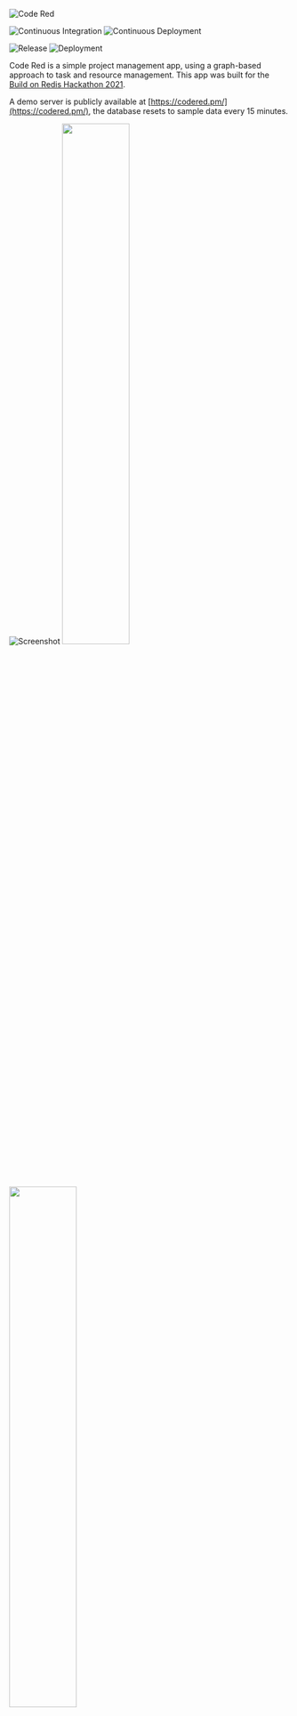 ![Code Red](https://github.com/floriandejonckheere/code-red/raw/master/logo.png)

![Continuous Integration](https://github.com/floriandejonckheere/code-red/workflows/Continuous%20Integration/badge.svg)
![Continuous Deployment](https://github.com/floriandejonckheere/code-red/workflows/Continuous%20Deployment/badge.svg)

![Release](https://img.shields.io/github/v/release/floriandejonckheere/code-red?label=Latest%20release)
![Deployment](https://img.shields.io/github/deployments/floriandejonckheere/code-red/production?label=Deployment)

Code Red is a simple project management app, using a graph-based approach to task and resource management.
This app was built for the [Build on Redis Hackathon 2021](https://hackathons.redislabs.com/hackathons/build-on-redis-hackathon).

A demo server is publicly available at [https://codered.pm/](https://codered.pm/), the database resets to sample data every 15 minutes.

![Screenshot](https://github.com/floriandejonckheere/code-red/raw/master/screenshot0.png)
<a href="https://github.com/floriandejonckheere/code-red/raw/master/screenshot1.png"><img src="https://github.com/floriandejonckheere/code-red/raw/master/screenshot1.png" width="49%" height="auto"></a>
<a href="https://github.com/floriandejonckheere/code-red/raw/master/screenshot2.png"><img src="https://github.com/floriandejonckheere/code-red/raw/master/screenshot2.png" width="49%" height="auto"></a>

## What it does

Code Red is a simple app that allows you to manage and visualize your heavily interdependent project using a directed graph.

A project consists of a single graph, containing many tasks.
A task can be an idea, goal, epic, feature, simple task or bug.
It has a status as well: to do, in progress, in review or done.

Tasks can be linked to each other using a generic link (related to), or a specific relationship (blocked by, child of).

## How it works

![Architecture](https://github.com/floriandejonckheere/code-red/raw/master/architecture.png)

The application is conceived as a single Ruby on Rails monolith.
For persistence, the application stores its data both relationally and in a graph: the former using PostgreSQL, the latter in [RedisGraph](https://oss.redislabs.com/redisgraph/), a Redis module by RedisLabs.
Administrative data (such as users and projects) is stored relationally, while storage of tasks and the relationships between them is delegated to the graph storage.

The graph storage layer features a small custom built [DSL](#dsl), that translates method calls in the style of ActiveRecord into RedisGraph queries.

The web app is plain HTML sprinkled with some JavaScript (Stimulus for interactivity and [D3.js](https://d3js.org/)/[cola.js](https://ialab.it.monash.edu/webcola/) for graph visualization).
The HTML is rendered server-side before being sent to the client.
This means that instead of using JSON to transfer data between the server and client, HTML is sent and only the part of the DOM that changes, is replaced.
Please refer to [Turbo](https://turbo.hotwire.dev/) and [Stimulus](https://stimulus.hotwire.dev/) documentation for more information.

Graph data is fetched from a JSON endpoint using D3's JSON plugin.
In order to keep the application fast and snappy, [Hotwire](https://hotwire.dev/) is used as a framework.

Finally, the UI is built using [TailwindCSS](https://tailwindcss.com/), [Heroicons](https://heroicons.com/), [Collecticons](http://collecticons.io/) and [QuillJS](https://quilljs.com/) for the rich text editor.

**Project**

Projects are stored relationally in PostgreSQL.
A project has the following properties:

- `id`: User identifier
- `user`: Owner of the project
- `name`: Human readable name of the project

The project is linked to a graph (using `id` as graph name)
A graph has many tasks.

**Task**

Tasks are stored as nodes in Redis Graph.
A task is a graph node and has the following properties:

- `title`: Task title
- `description`: Rich text, multiline description of the task
- `deadline`: Date
- `status`: One of `Todo`, `In Progress`, `Review` or `Done`
- `type`: One of `Idea`, `Goal`, `Epic`, `Feature`, `Task` or `Bug`
-` user`: Assignee
  
A task can be linked to many other tasks, by relationships.

**Relationship**

Relationships are stored as edges in Redis Graph.
A relationship is a directed graph edge and has the following properties:

- `from`: Source node
- `type`: One of `Blocked By`, `Child Of`, `Related To`
- `to`: Destination node

Relationships are stored as directed edges, but in the interface both directions are rendered.
For example, if Task A is blocked by Task B, Task B will be shown as "blocks Task A".
It is also possible to add relationships in both directions.

**Fetch tasks**

A graph has many tasks, which are fetched using the following Redis Graph query:

```cypher
"GRAPH.QUERY" "055616f0-a130-42b1-a3fd-81b7c8a3ef1b" "MATCH (n:Task) RETURN n" "--compact"
```

**Create/update task**

A task is created and updated with all its properties using the following query:

```cypher
"GRAPH.QUERY" "055616f0-a130-42b1-a3fd-81b7c8a3ef1b" "MERGE (n:Task {id: 'f5ec1f25-0cee-49d0-9a85-1043f04ea845'}) SET n.created_at = '2021-05-15 10:20:28 UTC', n.updated_at = '2021-05-15 10:20:28 UTC', n.graph = '#<Graph name=055616f0-a130-42b1-a3fd-81b7c8a3ef1b>', n.id = 'f5ec1f25-0cee-49d0-9a85-1043f04ea845', n.title = 'Submit hackathon app', n.description = '<p>Description of my task</p>', n.deadline = '2021-05-15', n.status = 'todo', n.type = 'task', n.user_id = '25714246-be92-4d96-b1ce-cbb57aaf4747'" "--compact"
```

**Delete task**

A task is deleted using the following query:

```cypher
"GRAPH.QUERY" "055616f0-a130-42b1-a3fd-81b7c8a3ef1b" "MATCH (n:Task {id: 'f5ec1f25-0cee-49d0-9a85-1043f04ea845'}) DELETE n" "--compact"
```

**Fetch relationship**

A task's related nodes are always queried based on relationship type.
The related tasks are fetched using the following query:

```cypher
"GRAPH.QUERY" "055616f0-a130-42b1-a3fd-81b7c8a3ef1b" "MATCH (n:Task {id: 'c9bc52a0-c436-499c-954c-da40e82f50b2'}) -[r:blocked_by]-> (m:Task) RETURN n, m, type(r) AS t" "--compact"
```

**Add relationship**

Two tasks are linked to each other using the following query:

```cypher
"GRAPH.QUERY" "055616f0-a130-42b1-a3fd-81b7c8a3ef1b" "MATCH (n:Task {id: '1ad21814-69d7-47d0-a7bb-de678b86c653'}), (m:Task {id: '07427e6b-7bba-44e4-b967-8fb5ca098053'}) MERGE (n) -[r:blocked_by]-> (m)" "--compact"
```

**Delete relationship**

Two tasks are unlinked from each other using the following query:


```cypher
"GRAPH.QUERY" "055616f0-a130-42b1-a3fd-81b7c8a3ef1b" "MATCH (n:Task {id: '1ad21814-69d7-47d0-a7bb-de678b86c653'}) -[r:related_to]-> (m:Task) DELETE r" "--compact"
```

## DSL

A small Domain Specific Language was built to accommodate and simplify graph persistence.
It aims at providing a small but robust interface that should feel familiar to developers used to ActiveRecord's API.
The main class implementing this construction can be found at [app/graph/dsl.rb](https://github.com/floriandejonckheere/code-red/blob/master/app/graph/dsl.rb).

Example of a query:

```ruby
query = graph
  .match(:n, from.class.name, id: from.id)
  .to(:r, type)
  .match(:m, to.class.name)
  .delete(:r)

query.to_cypher

# => "MATCH (n:Task {id: 'c9bc52a0-c436-499c-954c-da40e82f50b2'}) -[r:blocked_by]-> (m:Task) DELETE r"

query.execute

# => []
```

## Setup

First, ensure you have a working Docker environment.

Pull the images and start the containers:

```
docker-compose up -d
```

Compile the frontend code:

```
docker-compose run --rm app bin/webpack
```

Set up the PostgreSQL database:

```
docker-compose exec app rails db:setup
```

Load sample data into the PostgreSQL and Redis databases:

```
docker-compose exec app rails database:seed
```

The application should now be available at [http://localhost:3000](http://localhost:3000).

## Development

Use the `bin/update` script to update your development environment dependencies.

If you want to enable faster compilation of assets, run Webpack dev server in the same container as the Rails server:

```
docker-compose exec app bin/webpack-bin-server
```

## Debugging

To debug the server component in your IDE, start the `debug` instead of the `app` container, and connect to `localhost:1234`.

## Testing

Run the test suite:

```
rspec
```

## Secrets

### Repository secrets

Github secrets for release:

- `DOCKER_TOKEN` (needed for [Github Container Registry](https://docs.github.com/en/packages/getting-started-with-github-container-registry/migrating-to-github-container-registry-for-docker-images))

### Environment secrets

Github secrets for continuous deployment (process):

- `DOCKER_TOKEN` (needed for [Github Container Registry](https://docs.github.com/en/packages/getting-started-with-github-container-registry/migrating-to-github-container-registry-for-docker-images))
- `GANDIV5_API_KEY` (needed for Let's Encrypt integration)
- `SECRET_KEY_BASE`

- `SSH_HOST` (deployment host)
- `SSH_USER` (deployment user)
- `SSH_KEY` (private key)
- `SSH_HOST_KEY` (host public key)

## Releasing

Update the changelog and bump the version in `lib/code_red/version.rb`.
Create a tag for the version and push it to Github.
A Docker image will automatically be built and pushed to the registry.

```sh
nano lib/code_red/version.rb
git add lib/code_red/version.rb
git commit -m "Bump version to v1.0.0"
git tag v1.0.0
git push origin master
git push origin v1.0.0
```

## License

See [LICENSE.md](LICENSE.md).
